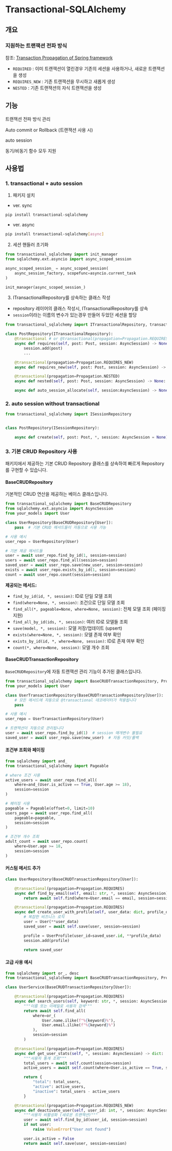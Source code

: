 # Transactional-SQLAlchemy

## 개요

### 지원하는 트랜잭션 전파 방식

참조: [Transaction Propagation of Spring framework](https://docs.spring.io/spring-framework/reference/data-access/transaction/declarative/tx-propagation.html)

- `REQUIRED` : 이미 트랜잭션이 열린경우 기존의 세션을 사용하거나, 새로운 트랜잭션을 생성
- `REQUIRES_NEW` : 기존 트랜잭션을 무시하고 새롭게 생성
- `NESTED` : 기존 트랜잭션의 자식 트랜잭션을 생성

## 기능

트랜잭션 전파 방식 관리

Auto commit or Rollback (트랜잭션 사용 시)

auto session

동기/비동기 함수 모두 지원

## 사용법

### 1. transactional + auto session

1. 패키지 설치

- ver. sync

```bash
pip install transactional-sqlalchemy
```

- ver. async

```bash
pip install transactional-sqlalchemy[async]
```

2. 세션 핸들러 초기화

```python
from transactional_sqlalchemy import init_manager
from sqlalchemy.ext.asyncio import async_scoped_session

async_scoped_session_ = async_scoped_session(
    async_session_factory, scopefunc=asyncio.current_task
)

init_manager(async_scoped_session_)

```

3. ITransactionalRepository를 상속하는 클래스 작성

- repository 레이어의 클래스 작성시, ITransactionalRepository를 상속
- `session`이라는 이름의 변수가 있는경우 만들어 두었던 세션을 할당

```python
from transactional_sqlalchemy import ITransactionalRepository, transactional

class PostRepository(ITransactionalRepository):
    @transactional # or @transactional(propagation=Propagation.REQUIRES)
    async def requires(self, post: Post, session: AsyncSession) -> None:
        session.add(post)
        ...

    @transactional(propagation=Propagation.REQUIRES_NEW)
    async def requires_new(self, post: Post, session: AsyncSession) -> None: ...

    @transactional(propagation=Propagation.NESTED)
    async def nested(self, post: Post, session: AsyncSession) -> None: ...

    async def auto_session_allocate(self, session:AsyncSession) -> None: ...
```

### 2. auto session without transactional

```python
from transactional_sqlalchemy import ISessionRepository


class PostRepository(ISessionRepository):

    async def create(self, post: Post, *, session: AsyncSession = None) -> None: ...
```

### 3. 기본 CRUD Repository 사용

패키지에서 제공하는 기본 CRUD Repository 클래스를 상속하여 빠르게 Repository를 구현할 수 있습니다.

#### BaseCRUDRepository

기본적인 CRUD 연산을 제공하는 베이스 클래스입니다.

```python
from transactional_sqlalchemy import BaseCRUDRepository
from sqlalchemy.ext.asyncio import AsyncSession
from your_models import User

class UserRepository(BaseCRUDRepository[User]):
    pass  # 기본 CRUD 메서드들이 자동으로 사용 가능

# 사용 예시
user_repo = UserRepository(User)

# 기본 제공 메서드들
user = await user_repo.find_by_id(1, session=session)
users = await user_repo.find_all(session=session)
saved_user = await user_repo.save(new_user, session=session)
exists = await user_repo.exists_by_id(1, session=session)
count = await user_repo.count(session=session)
```

**제공되는 메서드:**

- `find_by_id(id, *, session)`: ID로 단일 모델 조회
- `find(where=None, *, session)`: 조건으로 단일 모델 조회
- `find_all(*, pageable=None, where=None, session)`: 전체 모델 조회 (페이징 지원)
- `find_all_by_id(ids, *, session)`: 여러 ID로 모델들 조회
- `save(model, *, session)`: 모델 저장/업데이트 (upsert)
- `exists(where=None, *, session)`: 모델 존재 여부 확인
- `exists_by_id(id, *, where=None, session)`: ID로 존재 여부 확인
- `count(*, where=None, session)`: 모델 개수 조회

#### BaseCRUDTransactionRepository

`BaseCRUDRepository`에 자동 트랜잭션 관리 기능이 추가된 클래스입니다.

```python
from transactional_sqlalchemy import BaseCRUDTransactionRepository, Propagation
from your_models import User

class UserTransactionRepository(BaseCRUDTransactionRepository[User]):
    # 모든 메서드에 자동으로 @transactional 데코레이터가 적용됩니다
    pass

# 사용 예시
user_repo = UserTransactionRepository(User)

# 트랜잭션이 자동으로 관리됩니다
user = await user_repo.find_by_id(1)  # session 매개변수 불필요
saved_user = await user_repo.save(new_user)  # 자동 커밋/롤백
```

#### 조건부 조회와 페이징

```python
from sqlalchemy import and_
from transactional_sqlalchemy import Pageable

# where 조건 사용
active_users = await user_repo.find_all(
    where=and_(User.is_active == True, User.age >= 18),
    session=session
)

# 페이징 사용
pageable = Pageable(offset=0, limit=10)
users_page = await user_repo.find_all(
    pageable=pageable,
    session=session
)

# 조건부 개수 조회
adult_count = await user_repo.count(
    where=User.age >= 18,
    session=session
)
```

#### 커스텀 메서드 추가

```python
class UserRepository(BaseCRUDTransactionRepository[User]):

    @transactional(propagation=Propagation.REQUIRES)
    async def find_by_email(self, email: str, *, session: AsyncSession) -> User | None:
        return await self.find(where=User.email == email, session=session)

    @transactional(propagation=Propagation.REQUIRES)
    async def create_user_with_profile(self, user_data: dict, profile_data: dict, *, session: AsyncSession) -> User:
        # 복잡한 비즈니스 로직
        user = User(**user_data)
        saved_user = await self.save(user, session=session)

        profile = UserProfile(user_id=saved_user.id, **profile_data)
        session.add(profile)

        return saved_user
```

#### 고급 사용 예시

```python
from sqlalchemy import or_, desc
from transactional_sqlalchemy import BaseCRUDTransactionRepository, Propagation

class UserService(BaseCRUDTransactionRepository[User]):

    @transactional(propagation=Propagation.REQUIRES)
    async def search_users(self, keyword: str, *, session: AsyncSession) -> list[User]:
        """이름 또는 이메일로 사용자 검색"""
        return await self.find_all(
            where=or_(
                User.name.ilike(f"%{keyword}%"),
                User.email.ilike(f"%{keyword}%")
            ),
            session=session
        )

    @transactional(propagation=Propagation.REQUIRES)
    async def get_user_stats(self, *, session: AsyncSession) -> dict:
        """사용자 통계 조회"""
        total_users = await self.count(session=session)
        active_users = await self.count(where=User.is_active == True, session=session)

        return {
            "total": total_users,
            "active": active_users,
            "inactive": total_users - active_users
        }

    @transactional(propagation=Propagation.REQUIRES_NEW)
    async def deactivate_user(self, user_id: int, *, session: AsyncSession) -> User:
        """사용자 비활성화 (새로운 트랜잭션)"""
        user = await self.find_by_id(user_id, session=session)
        if not user:
            raise ValueError("User not found")

        user.is_active = False
        return await self.save(user, session=session)
```
